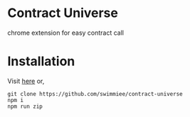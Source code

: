# Contract Universe
chrome extension for easy contract call


# Installation
Visit [here](https://raw.githubusercontent.com/swimmiee/contract-universe/master/contract-universe.zip) or,
```
git clone https://github.com/swimmiee/contract-universe
npm i
npm run zip
```
